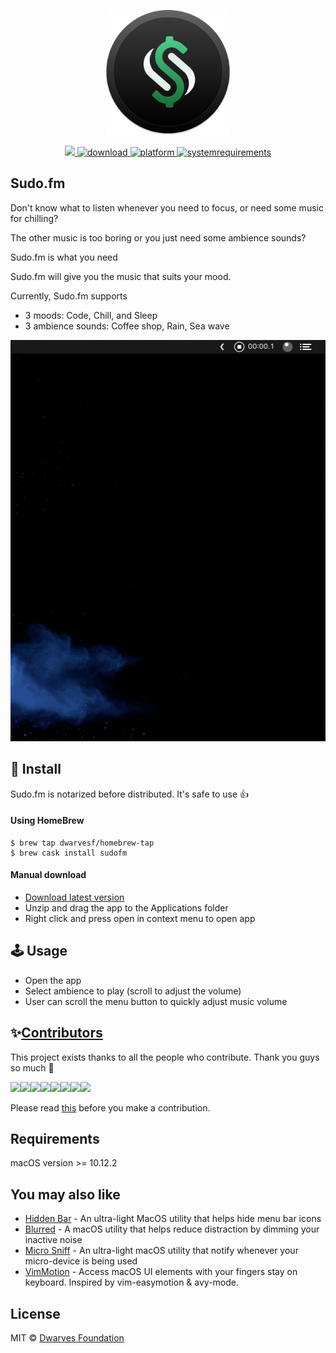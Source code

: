 <p align="center">
	<img width="200" height="200" margin-right="100%" src="misc/icon.png">
</p>
<p align="center">
	<a href="https://webuild.community">
        <img src="https://raw.githubusercontent.com/webuild-community/badge/master/svg/made.svg" />
	</a>
	<a href="https://github.com/dwarvesf/auto-dnd/releases/latest">
 		<img src="https://img.shields.io/badge/download-latest-brightgreen.svg" alt="download">
	<a href="https://img.shields.io/badge/platform-macOS-lightgrey.svg">
 		<img src="https://img.shields.io/badge/platform-macOS-lightgrey.svg" alt="platform">
	</a>
	<a href="https://img.shields.io/badge/requirements-macOS Sierra+-ff69b4.svg">
 		<img src="https://img.shields.io/badge/requirements-macOS Sierra+-ff69b4.svg" alt="systemrequirements">
	</a>
</p>

## Sudo.fm

Don't know what to listen whenever you need to focus, or need some music for chilling? 

The other music is too boring or you just need some ambience sounds?

Sudo.fm is what you need

Sudo.fm will give you the music that suits your mood.

Currently, Sudo.fm supports 
- 3 moods: Code, Chill, and Sleep
- 3 ambience sounds: Coffee shop, Rain, Sea wave


<p align="center">
	<img width="600" src="misc/guide.gif">
</p>

## 🚀 Install

Sudo.fm is notarized before distributed. It's safe to use 👍

#### Using HomeBrew

```Shell
$ brew tap dwarvesf/homebrew-tap
$ brew cask install sudofm
```

#### Manual download

- [Download latest version](https://github.com/dwarvesf/sudo-fm-macos/releases/latest)
- Unzip and drag the app to the Applications folder
- Right click and press open in context menu to open app

## 🕹 Usage

- Open the app
- Select ambience to play (scroll to adjust the volume)
- User can scroll the menu button to quickly adjust music volume

## ✨<a href="https://github.com/dwarvesf/auto-dnd/graphs/contributors">Contributors</a>

This project exists thanks to all the people who contribute. Thank you guys so much 👏

[![](https://sourcerer.io/fame/phucledien/dwarvesf/sudo-fm-macos/images/0)](https://sourcerer.io/fame/phucledien/dwarvesf/sudo-fm-macos/links/0)[![](https://sourcerer.io/fame/phucledien/dwarvesf/sudo-fm-macos/images/1)](https://sourcerer.io/fame/phucledien/dwarvesf/sudo-fm-macos/links/1)[![](https://sourcerer.io/fame/phucledien/dwarvesf/sudo-fm-macos/images/2)](https://sourcerer.io/fame/phucledien/dwarvesf/sudo-fm-macos/links/2)[![](https://sourcerer.io/fame/phucledien/dwarvesf/sudo-fm-macos/images/3)](https://sourcerer.io/fame/phucledien/dwarvesf/sudo-fm-macos/links/3)[![](https://sourcerer.io/fame/phucledien/dwarvesf/sudo-fm-macos/images/4)](https://sourcerer.io/fame/phucledien/dwarvesf/sudo-fm-macos/links/4)[![](https://sourcerer.io/fame/phucledien/dwarvesf/sudo-fm-macos/images/5)](https://sourcerer.io/fame/phucledien/dwarvesf/sudo-fm-macos/links/5)[![](https://sourcerer.io/fame/phucledien/dwarvesf/sudo-fm-macos/images/6)](https://sourcerer.io/fame/phucledien/dwarvesf/sudo-fm-macos/links/6)[![](https://sourcerer.io/fame/phucledien/dwarvesf/sudo-fm-macos/images/7)](https://sourcerer.io/fame/phucledien/dwarvesf/sudo-fm-macos/links/7)

Please read [this](CONTRIBUTING.md) before you make a contribution.

## Requirements

macOS version >= 10.12.2

## You may also like

- [Hidden Bar](https://github.com/dwarvesf/hidden) - An ultra-light MacOS utility that helps hide menu bar icons
- [Blurred](https://github.com/dwarvesf/blurred) - A macOS utility that helps reduce distraction by dimming your inactive noise
- [Micro Sniff](https://github.com/dwarvesf/micro-sniff) - An ultra-light macOS utility that notify whenever your micro-device is being used
- [VimMotion](https://github.com/dwarvesf/VimMotionApp) - Access macOS UI elements with your fingers stay on keyboard. Inspired by vim-easymotion & avy-mode.

## License

MIT &copy; [Dwarves Foundation](https://github.com/dwarvesf)
